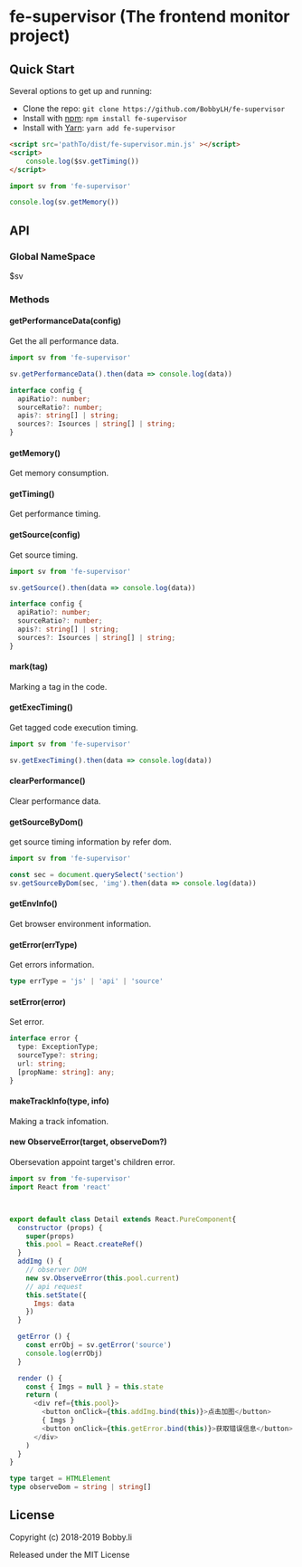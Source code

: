 # fe-supervisor (The frontend monitor project)


## Quick Start

Several options to get up and running:

* Clone the repo: `git clone https://github.com/BobbyLH/fe-supervisor`
* Install with [npm](https://www.npmjs.com/package/roarjs): `npm install fe-supervisor`
* Install with [Yarn](https://yarnpkg.com/en/package/roarjs): `yarn add fe-supervisor`


```html
<script src='pathTo/dist/fe-supervisor.min.js' ></script>
<script>
    console.log($sv.getTiming())
</script>
```

```javascript
import sv from 'fe-supervisor'

console.log(sv.getMemory())
```


## API

### Global NameSpace
$sv

### Methods
#### getPerformanceData(config)
Get the all performance data.
```javascript
import sv from 'fe-supervisor'

sv.getPerformanceData().then(data => console.log(data))
```
```typescript
interface config {
  apiRatio?: number;
  sourceRatio?: number;
  apis?: string[] | string;
  sources?: Isources | string[] | string;
}
```

#### getMemory()
Get memory consumption.

#### getTiming()
Get performance timing.

#### getSource(config)
Get source timing.
```javascript
import sv from 'fe-supervisor'

sv.getSource().then(data => console.log(data))
```
```typescript
interface config {
  apiRatio?: number;
  sourceRatio?: number;
  apis?: string[] | string;
  sources?: Isources | string[] | string;
}
```

#### mark(tag)
Marking a tag in the code.

#### getExecTiming()
Get tagged code execution timing.
```javascript
import sv from 'fe-supervisor'

sv.getExecTiming().then(data => console.log(data))
```

#### clearPerformance()
Clear performance data.

#### getSourceByDom()
get source timing information by refer dom.
```javascript
import sv from 'fe-supervisor'

const sec = document.querySelect('section')
sv.getSourceByDom(sec, 'img').then(data => console.log(data))
```

#### getEnvInfo()
Get browser environment information.

#### getError(errType)
Get errors information.
```typescript
type errType = 'js' | 'api' | 'source'
```

#### setError(error)
Set error.
```typescript
interface error {
  type: ExceptionType;
  sourceType?: string;
  url: string;
  [propName: string]: any;
}
```
#### makeTrackInfo(type, info)
Making a track infomation.

#### new ObserveError(target, observeDom?)
Obersevation appoint target's children error.
```javascript
import sv from 'fe-supervisor'
import React from 'react'



export default class Detail extends React.PureComponent{
  constructor (props) {
    super(props)
    this.pool = React.createRef()
  }
  addImg () {
    // observer DOM
    new sv.ObserveError(this.pool.current)
    // api request
    this.setState({
      Imgs: data
    })
  }

  getError () {
    const errObj = sv.getError('source')
    console.log(errObj)
  }

  render () {
    const { Imgs = null } = this.state
    return (
      <div ref={this.pool}>
        <button onClick={this.addImg.bind(this)}>点击加图</button>
        { Imgs }
        <button onClick={this.getError.bind(this)}>获取错误信息</button>
      </div>
    )
  }
}
```
```typescript
type target = HTMLElement
type observeDom = string | string[]
```


## License

Copyright (c) 2018-2019 Bobby.li

Released under the MIT License